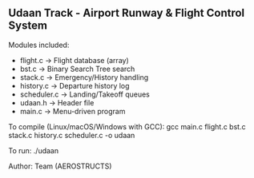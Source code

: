 Udaan Track - Airport Runway & Flight Control System
----------------------------------------------------

Modules included:
- flight.c     -> Flight database (array)
- bst.c        -> Binary Search Tree search
- stack.c      -> Emergency/History handling
- history.c    -> Departure history log
- scheduler.c  -> Landing/Takeoff queues
- udaan.h      -> Header file
- main.c       -> Menu-driven program

To compile (Linux/macOS/Windows with GCC):
    gcc main.c flight.c bst.c stack.c history.c scheduler.c -o udaan

To run:
    ./udaan

Author:  Team (AEROSTRUCTS)
